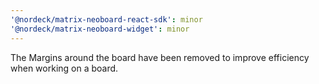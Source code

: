 ```yaml
---
'@nordeck/matrix-neoboard-react-sdk': minor
'@nordeck/matrix-neoboard-widget': minor
---
```


The Margins around the board have been removed to improve efficiency when working on a board.

